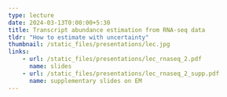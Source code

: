 ```yaml
---
type: lecture
date: 2024-03-13T0:00:00+5:30
title: Transcript abundance estimation from RNA-seq data
tldr: "How to estimate with uncertainty"
thumbnail: /static_files/presentations/lec.jpg
links: 
    - url: /static_files/presentations/lec_rnaseq_2.pdf
      name: slides 
    - url: /static_files/presentations/lec_rnaseq_2_supp.pdf
      name: supplementary slides on EM
---
```

